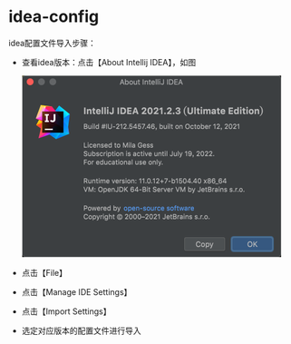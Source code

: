 # idea-config
idea配置文件导入步骤：

- 查看idea版本：点击【About Intellij IDEA】，如图

  <img src="https://github.com/jiangxlGit/idea-config/blob/main/images/idea_about.png" alt="image-20211115171256895" style="zoom:50%;" />

- 点击【File】
- 点击【Manage IDE Settings】
- 点击【Import Settings】
- 选定对应版本的配置文件进行导入

